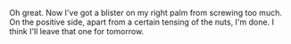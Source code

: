 <p>Oh great. Now I've got a blister on my right palm from screwing too much. On the positive side, apart from a certain tensing of the nuts, I'm done. I think I'll leave that one for tomorrow.</p>
